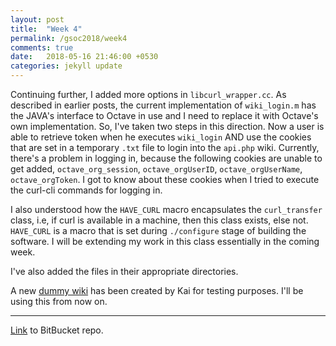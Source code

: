```yaml
---
layout: post
title:  "Week 4"
permalink: /gsoc2018/week4
comments: true
date:   2018-05-16 21:46:00 +0530
categories: jekyll update
---
```


Continuing further, I added more options in `libcurl_wrapper.cc`. As described in earlier posts, the current implementation of `wiki_login.m` has the JAVA's interface to Octave in use and I need to replace it with Octave's own implementation. So, I've taken two steps in this direction. Now a user is able to retrieve token when he executes `wiki_login` AND use the cookies that are set in a temporary `.txt` file to login into the `api.php` wiki. Currently, there's a problem in logging in, because the following cookies are unable to get added, `octave_org_session`, `octave_orgUserID`, `octave_orgUserName`, `octave_orgToken`. I got to know about these cookies when I tried to execute the curl-cli commands for logging in.

I also understood how the `HAVE_CURL` macro encapsulates the `curl_transfer` class, i.e, if curl is available in a machine, then this class exists, else not. `HAVE_CURL` is a macro that is set during `./configure` stage of building the software. I will be extending my work in this class essentially in the coming week.

I've also added the files in their appropriate directories.

A new [dummy wiki](https://wiki.octave.space) has been created by Kai for testing purposes. I'll be using this from now on.

****

[Link](https://bitbucket.org/me_ydv_5/octave/commits/branch/ocs) to BitBucket repo.